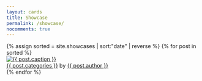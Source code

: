 ```yaml
---
layout: cards
title: Showcase
permalink: /showcase/
nocomments: true
---
```

<div class="container">
<div class="row">
<div class="col">
<div class="card-columns blog">
{% assign sorted = site.showcases | sort:"date" | reverse %}
{% for post in sorted %}
<div class="card hover-shadow mb-3 mb-3">
<a href="{{ post.url }}" title="{{ post.title | escape}}">
<img 
    src="/img{{ post.url }}lqip_{{ post.img }}" 
    data-sizes="auto"
    data-srcset="
        /img{{ post.url }}lqip_{{ post.img }} 25w,
        /img{{ post.url }}low_{{ post.img }} 500w,
        /img{{ post.url }}med_{{ post.img }} 1000w,
        /img{{ post.url }}high_{{ post.img }} 2000w"
    alt="{{ post.caption }}" 
    class="card-img-top lazyload"
>
</a>
<footer class="rounded-bottom">
<a href="/showcase/pattern/{{ post.categories }}" title="Browse other showcases of this pattern">{{ post.categories }}</a> by 
<a href="/showcase/maker/{{ post.author | downcase | replace: ' ', ''}}" title="Browse other showcases by this maker">{{ post.author }}</a>
</footer>
</div>
{% endfor %}
</div>
</div>
</div>
</div>


